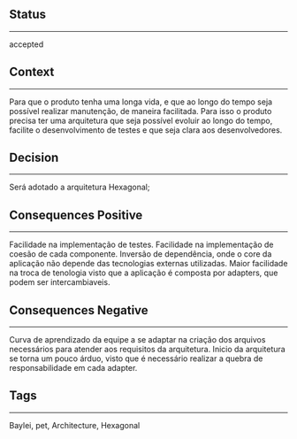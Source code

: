 ## Status
---
accepted

## Context
---
Para que o produto tenha uma longa vida, e que ao longo do tempo seja possível realizar manutenção, de maneira facilitada.
Para isso o produto precisa ter uma arquitetura que seja possível evoluir ao longo do tempo, facilite o desenvolvimento 
de testes e que seja clara aos desenvolvedores.

## Decision
---
Será adotado a arquitetura Hexagonal;

## Consequences Positive
---
Facilidade na implementação de testes. 
Facilidade na implementação de coesão de cada componente.
Inversão de dependência, onde o core da aplicação não depende das tecnologias externas utilizadas.
Maior facilidade na troca de tenologia visto que a aplicação é composta por adapters, que podem ser intercambiaveis. 


## Consequences Negative
---
Curva de aprendizado da equipe a se adaptar na criação dos arquivos necessários para atender aos requisitos da arquitetura.
Inicio da arquitetura se torna um pouco árduo, visto que é necessário realizar a quebra de responsabilidade em cada adapter.

## Tags
---
Baylei, pet, Architecture, Hexagonal